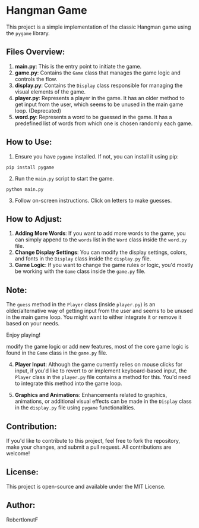 
# Hangman Game

This project is a simple implementation of the classic Hangman game using the `pygame` library.

## Files Overview:

1. **main.py**: This is the entry point to initiate the game.
2. **game.py**: Contains the `Game` class that manages the game logic and controls the flow.
3. **display.py**: Contains the `Display` class responsible for managing the visual elements of the game.
4. **player.py**: Represents a player in the game. It has an older method to get input from the user, which seems to be unused in the main game loop. (Deprecated)
5. **word.py**: Represents a word to be guessed in the game. It has a predefined list of words from which one is chosen randomly each game.

## How to Use:

1. Ensure you have `pygame` installed. If not, you can install it using pip:
```
pip install pygame
```
2. Run the `main.py` script to start the game.
```
python main.py
```
3. Follow on-screen instructions. Click on letters to make guesses.

## How to Adjust:

1. **Adding More Words**: If you want to add more words to the game, you can simply append to the `words` list in the `Word` class inside the `word.py` file.
2. **Change Display Settings**: You can modify the display settings, colors, and fonts in the `Display` class inside the `display.py` file.
3. **Game Logic**: If you want to change the game rules or logic, you'd mostly be working with the `Game` class inside the `game.py` file.

## Note:

The `guess` method in the `Player` class (inside `player.py`) is an older/alternative way of getting input from the user and seems to be unused in the main game loop. You might want to either integrate it or remove it based on your needs.

Enjoy playing!

modify the game logic or add new features, most of the core game logic is found in the `Game` class in the `game.py` file.

4. **Player Input**: Although the game currently relies on mouse clicks for input, if you'd like to revert to or implement keyboard-based input, the `Player` class in the `player.py` file contains a method for this. You'd need to integrate this method into the game loop.

5. **Graphics and Animations**: Enhancements related to graphics, animations, or additional visual effects can be made in the `Display` class in the `display.py` file using `pygame` functionalities.

## Contribution:

If you'd like to contribute to this project, feel free to fork the repository, make your changes, and submit a pull request. All contributions are welcome!

## License:

This project is open-source and available under the MIT License.

## Author:

RobertIonutF

